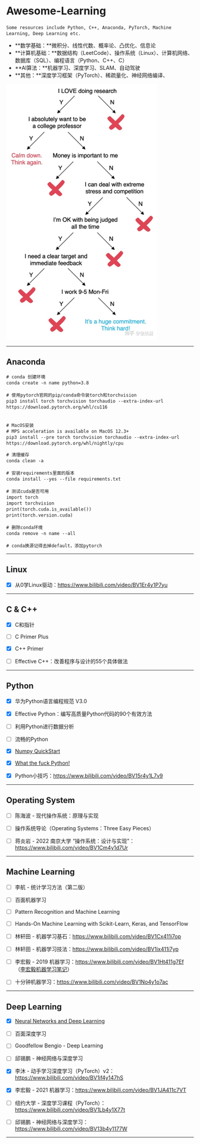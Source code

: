 

# Awesome-Learning



```
Some resources include Python, C++, Anaconda, PyTorch, Machine Learning, Deep Learning etc.
```



- **数学基础：**微积分、线性代数、概率论、凸优化、信息论
- **计算机基础：**数据结构（LeetCode）、操作系统（Linux）、计算机网络、数据库（SQL）、编程语言（Python、C++、C）
- **AI算法：**机器学习、深度学习、SLAM、自动驾驶
- **其他：**深度学习框架（PyTorch）、稀疏量化、神经网络编译、



<img src="README.assets/v2-a696f3afcf5bbff42c999300478b1b4f_r.jpg" alt="preview" style="zoom: 67%;" />



------



## Anaconda



```
# conda 创建环境
conda create -n name python=3.8

# 使用pytorch官网的pip/conda命令装torch和torchvision
pip3 install torch torchvision torchaudio --extra-index-url https://download.pytorch.org/whl/cu116


# MacOS安装
# MPS acceleration is available on MacOS 12.3+
pip3 install --pre torch torchvision torchaudio --extra-index-url https://download.pytorch.org/whl/nightly/cpu
```




```
# 清理缓存
conda clean -a

# 安装requirements里面的版本
conda install --yes --file requirements.txt

# 测试cuda是否可用
import torch
import torchvision
print(torch.cuda.is_available())
print(torch.version.cuda)

# 删除conda环境
conda remove -n name --all

# conda换源记得去掉default，添加pytorch
```



------



## Linux



- [x] 从0学Linux驱动：https://www.bilibili.com/video/BV1Er4y1P7yu



------



## C & C++



- [x] C和指针
- [ ] C Primer Plus
- [x] C++ Primer
- [ ] Effective C++：改善程序与设计的55个具体做法



------



## Python



- [x] 华为Python语言编程规范 V3.0

- [x] Effective Python：编写高质量Python代码的90个有效方法

- [ ] 利用Python进行数据分析

- [ ] 流畅的Python

- [x] [Numpy QuickStart](https://numpy.org/doc/stable/user/quickstart.html)

- [x] [What the fuck Python! ](https://github.com/robertparley/wtfpython-cn)



- [x] Python小技巧：https://www.bilibili.com/video/BV15r4y1L7v9



------



## Operating System



- [ ] 陈海波 - 现代操作系统：原理与实现
- [ ] 操作系统导论（Operating Systems：Three Easy Pieces）




- [ ] 蒋炎岩 - 2022 南京大学 “操作系统：设计与实现”：https://www.bilibili.com/video/BV1Cm4y1d7Ur



------



## Machine Learning



- [ ] 李航 - 统计学习方法（第二版）
- [ ] 百面机器学习
- [ ] Pattern Recognition and Machine Learning
- [ ] Hands-On Machine Learning with Scikit-Learn, Keras, and TensorFlow



- [ ] 林轩田 - 机器学习基石：https://www.bilibili.com/video/BV1Cx411i7op
- [ ] 林轩田 - 机器学习技法：https://www.bilibili.com/video/BV1ix411i7yp
- [ ] 李宏毅 - 2019 机器学习：https://www.bilibili.com/video/BV1Ht411g7Ef （[李宏毅机器学习笔记](https://datawhalechina.github.io/leeml-notes/#/?id=李宏毅机器学习笔记leeml-notes)）
- [ ] 十分钟机器学习：https://www.bilibili.com/video/BV1No4y1o7ac



------



## Deep Learning



- [x] [Neural Networks and Deep Learning](http://neuralnetworksanddeeplearning.com/index.html)
- [ ] 百面深度学习
- [ ] Goodfellow Bengio - Deep Learning
- [ ] 邱锡鹏 - 神经网络与深度学习



- [x] 李沐 - 动手学习深度学习（PyTorch）v2：https://www.bilibili.com/video/BV1if4y147hS

- [x] 李宏毅 - 2021 机器学习：https://www.bilibili.com/video/BV1JA411c7VT

- [ ] 纽约大学 - 深度学习课程（PyTorch）：https://www.bilibili.com/video/BV1Lb4y1X77t

- [ ] 邱锡鹏 - 神经网络与深度学习：https://www.bilibili.com/video/BV13b4y1177W



------

